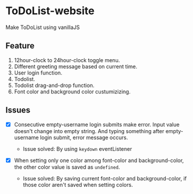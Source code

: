 # ToDoList-website

Make ToDoList using vanillaJS

## Feature

1. 12hour-clock to 24hour-clock toggle menu.
2. Different greeting message based on current time.
3. User login function.
4. Todolist.
5. Todolist drag-and-drop function.
6. Font color and background color custumizizing.
   <br>

## Issues

- [x] Consecutive empty-username login submits make error. Input value doesn't change into empty string. And typing something after empty-username login submit, error message occurs.<br>

  - Issue solved: By using `keydown` eventListener

- [x] When setting only one color among font-color and background-color, the other color value is saved as `undefined`.<br>

  - Issue solved: By saving current font-color and background-color, if those color aren't saved when setting colors.
